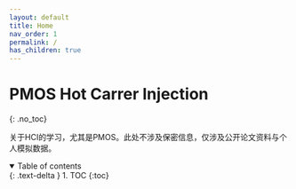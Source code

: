 ```yaml
---
layout: default
title: Home
nav_order: 1
permalink: /
has_children: true
---
```


# PMOS Hot Carrer Injection
{: .no_toc}

关于HCI的学习，尤其是PMOS。此处不涉及保密信息，仅涉及公开论文资料与个人模拟数据。

<details open markdown="block">
  <summary>
    Table of contents
  </summary>
  {: .text-delta }
1. TOC
{:toc}
</details>